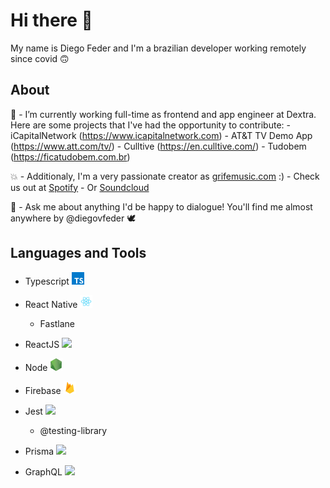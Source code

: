 # Hi there 👋

My name is Diego Feder and I'm a brazilian developer working remotely since covid 🙃

## About

👯 - I’m currently working full-time as frontend and app engineer at Dextra. Here are some projects that I've had the opportunity to contribute:
    - iCapitalNetwork (https://www.icapitalnetwork.com)
    - AT&T TV Demo App (https://www.att.com/tv/)
    - Culltive (https://en.culltive.com/)
    - Tudobem (https://ficatudobem.com.br)


💥 - Additionaly, I'm a very passionate creator as [grifemusic.com](https://grifemusic.com/) :)
    - Check us out at [Spotify](https://open.spotify.com/artist/0peVkBhumiuUyxMqc9EGUR)
    - Or [Soundcloud](https://soundcloud.com/grifemusic)


💬 - Ask me about anything I'd be happy to dialogue! You'll find me almost anywhere by @diegovfeder :dove:

## Languages and Tools

- Typescript
<code><img height="20" src="https://raw.githubusercontent.com/github/explore/80688e429a7d4ef2fca1e82350fe8e3517d3494d/topics/typescript/typescript.png"></code>

- React Native
<code><img height="20" src="https://raw.githubusercontent.com/github/explore/80688e429a7d4ef2fca1e82350fe8e3517d3494d/topics/react-native/react-native.png"></code>
  - Fastlane

- ReactJS
<code><img height="20" src="https://upload.wikimedia.org/wikipedia/commons/thumb/a/a7/React-icon.svg/1200px-React-icon.svg.png"></code>

- Node
<code><img height="20" src="https://raw.githubusercontent.com/github/explore/80688e429a7d4ef2fca1e82350fe8e3517d3494d/topics/nodejs/nodejs.png"></code>

- Firebase
<code><img height="20" src="https://raw.githubusercontent.com/github/explore/80688e429a7d4ef2fca1e82350fe8e3517d3494d/topics/firebase/firebase.png"></code>

- Jest
<code><img height="20" src="https://cdn.auth0.com/blog/testing-react-with-jest/logo.png"></code>
  - @testing-library

- Prisma
<code><img height="20" src="https://images.tute.io/tute/topic/prisma.png"></code>

- GraphQL
<code><img height="20" src="https://graphql.org/img/logo.svg"></code>


<!--
**diegovfeder/diegovfeder** is a ✨ _special_ ✨ repository because its `README.md` (this file) appears on your GitHub profile.
-->
